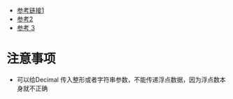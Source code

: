 - [参考链接1](https://blog.csdn.net/qdPython/article/details/125187735?utm_medium=distribute.pc_relevant.none-task-blog-2~default~baidujs_baidulandingword~default-0-125187735-blog-122458512.pc_relevant_3mothn_strategy_recovery&spm=1001.2101.3001.4242.1&utm_relevant_index=3)
- [参考2](https://hllyzms.blog.csdn.net/article/details/79473706?spm=1001.2101.3001.6650.2&utm_medium=distribute.pc_relevant.none-task-blog-2%7Edefault%7ECTRLIST%7ERate-2-79473706-blog-83477607.pc_relevant_3mothn_strategy_and_data_recovery&depth_1-utm_source=distribute.pc_relevant.none-task-blog-2%7Edefault%7ECTRLIST%7ERate-2-79473706-blog-83477607.pc_relevant_3mothn_strategy_and_data_recovery&utm_relevant_index=5)
- [参考 3](https://blog.csdn.net/craftsman2020/article/details/111145393?ops_request_misc=%257B%2522request%255Fid%2522%253A%2522166736749216782395360200%2522%252C%2522scm%2522%253A%252220140713.130102334..%2522%257D&request_id=166736749216782395360200&biz_id=0&utm_medium=distribute.pc_search_result.none-task-blog-2~all~baidu_landing_v2~default-1-111145393-null-null.142^v62^pc_rank_34_queryrelevant25,201^v3^control_1,213^v1^control&utm_term=python%20decimal%E4%BB%8B%E7%BB%8D&spm=1018.2226.3001.4187)

# 注意事项

- 可以给Decimal 传入整形或者字符串参数，不能传递浮点数据，因为浮点数本身就不正确
